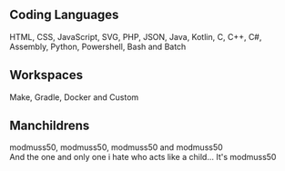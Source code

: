 ## Coding Languages
HTML, CSS, JavaScript, SVG, PHP, JSON, Java, Kotlin, C, C++, C#, Assembly, Python, Powershell, Bash and Batch
## Workspaces
Make, Gradle, Docker and Custom
## Manchildrens
modmuss50, modmuss50, modmuss50 and modmuss50\
And the one and only one i hate who acts like a child... It's modmuss50

